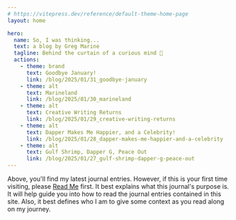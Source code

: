 ```yaml
---
# https://vitepress.dev/reference/default-theme-home-page
layout: home

hero:
  name: So, I was thinking...
  text: a blog by Greg Marine
  tagline: Behind the curtain of a curious mind 🤔
  actions:
    - theme: brand
      text: Goodbye January!
      link: /blog/2025/01/31_goodbye-january
    - theme: alt
      text: Marineland
      link: /blog/2025/01/30_marineland
    - theme: alt
      text: Creative Writing Returns
      link: /blog/2025/01/29_creative-writing-returns
    - theme: alt
      text: Dapper Makes Me Happier, and a Celebrity!
      link: /blog/2025/01/28_dapper-makes-me-happier-and-a-celebrity
    - theme: alt
      text: Gulf Shrimp, Dapper G, Peace Out
      link: /blog/2025/01/27_gulf-shrimp-dapper-g-peace-out
---
```


Above, you'll find my latest journal entries. However, if this is your first time visiting, please [Read Me](read-me) first. It best explains what this journal's purpose is. It will help guide you into how to read the journal entries contained in this site. Also, it best defines who I am to give some context as you read along on my journey.